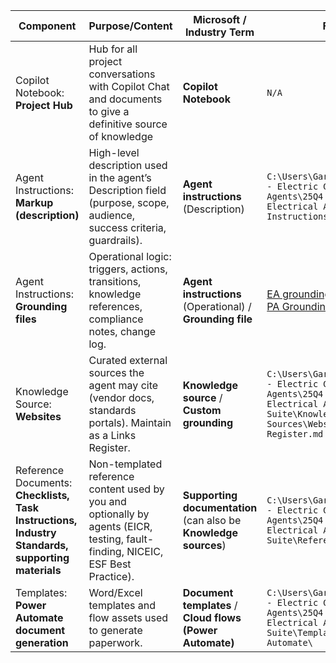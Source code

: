 | Component                                                                                        | Purpose/Content                                                                                                                 | Microsoft / Industry Term                                        | File Path                                                                                                                                                 |
| ------------------------------------------------------------------------------------------------ | ------------------------------------------------------------------------------------------------------------------------------- | ---------------------------------------------------------------- | --------------------------------------------------------------------------------------------------------------------------------------------------------- |
| Copilot Notebook: **Project Hub** | Hub for all project conversations with Copilot Chat and documents to give a definitive source of knowledge | **Copilot Notebook** | `N/A` |
| Agent Instructions: **Markup (description)**                                                     | High-level description used in the agent’s Description field (purpose, scope, audience, success criteria, guardrails).          | **Agent instructions** (Description)                             | `C:\Users\GarethYouens\OneDrive - Electric G Ltd\IT\Copilot Agents\25Q4 P001 Copilot Electrical Agent Suite\Agent Instructions\Markup\`                   |
| Agent Instructions: **Grounding files**                                                          | Operational logic: triggers, actions, transitions, knowledge references, compliance notes, change log.                          | **Agent instructions** (Operational) / **Grounding file**        | [EA grounding file](`https://electricgcouk-my.sharepoint.com/:w:/r/personal/gareth_electricg_co_uk/Documents/IT/Copilot%20Agents/25Q4%20P100%20Copilot%20Electrical%20Agent%20Suite/Electrical_Agent/Grounding%20Files/Electrical%20Assistant%20Grounding%20File.docx?d=wff4c1f3476834b4c818c67ef803e1cb5&csf=1&web=1&e=bKaTNe`) <Br> [PA Grounding File](`https://electricgcouk-my.sharepoint.com/:w:/r/personal/gareth_electricg_co_uk/Documents/IT/Copilot%20Agents25Q4%20P100%20Copilot%20Electrical%20Agent%20Suite/Planning_Agent/Planning%20Assistant%20Grounding%20File.docx?d=w9973092d6df04856b9e6b5007f26aa9a&csf=1&web=1&e=LZDrzd`)            |
| Knowledge Source: **Websites**                                                                   | Curated external sources the agent may cite (vendor docs, standards portals). Maintain as a Links Register.                     | **Knowledge source** / **Custom grounding**                      | `C:\Users\GarethYouens\OneDrive - Electric G Ltd\IT\Copilot Agents\25Q4 P001 Copilot Electrical Agent Suite\Knowledge Sources\Websites\Links Register.md` |
| Reference Documents: **Checklists, Task Instructions, Industry Standards, supporting materials** | Non-templated reference content used by you and optionally by agents (EICR, testing, fault-finding, NICEIC, ESF Best Practice). | **Supporting documentation** (can also be **Knowledge sources**) | `C:\Users\GarethYouens\OneDrive - Electric G Ltd\IT\Copilot Agents\25Q4 P001 Copilot Electrical Agent Suite\Reference Documents\`                         |
| Templates: **Power Automate document generation**                                                | Word/Excel templates and flow assets used to generate paperwork.                                                                | **Document templates** / **Cloud flows (Power Automate)**        | `C:\Users\GarethYouens\OneDrive - Electric G Ltd\IT\Copilot Agents\25Q4 P001 Copilot Electrical Agent Suite\Templates\Power Automate\`                    |

